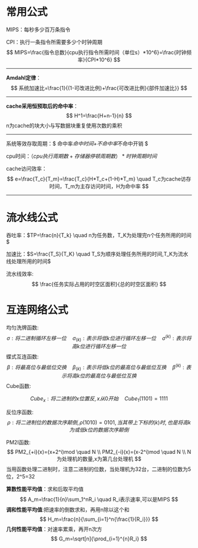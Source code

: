 # 常用公式

MIPS：每秒多少百万条指令

CPI：执行一条指令所需要多少个时钟周期
$$
MIPS=\frac{指令总数}{cpu执行指令所需时间（单位s）*10^6}=\frac{时钟频率}{CPI*10^6}
$$
***
**Amdahl定律**：
$$
系统加速比=\frac{1}{(1-可改进比例)+\frac{可改进比例}{部件加速比}}
$$
***
**cache采用恒预取后的命中率**：
$$
H^1=\frac{H+n-1}{n}
$$
n为cache的块大小与写数据块重复使用次数的乘积
***

系统等效存取周期：$ 命中率*命中时间+不命中率*不命中开销 $

cpu时间：$（cpu执行周期数+存储器停顿周期数）*时钟周期时间$

cache访问效率：
$$
e=\frac{T_c}{T_m}=\frac{T_c}{H*T_c+(1-H)*T_m} \quad T_c为cache访存时间，T_m为主存访问时间，H为命中率
$$

---

# 流水线公式

吞吐率：$TP=\frac{n}{T_k} \quad n为任务数，T_K为处理完n个任务所用的时间$

加速比：$S=\frac{T_S}{T_K} \quad T_S为顺序处理任务所用的时间,T_K为流水线处理所用的时间$

流水线效率: 
$$
\frac{任务实际占用的时空区面积}{总的时空区面积}
$$

# 互连网络公式

均匀洗牌函数:
$$
\sigma:将二进制循环左移一位 \quad \sigma_{(k)}:表示将低k位进行循环左移一位 \quad \sigma^{(k)}:表示将高k位进行循环左移一位
$$
蝶式互连函数:
$$
\beta:将最高位与最低位交换 \quad \beta_{(k)}:表示将低k位的最高位与最低位互换 \quad \beta^{(k)}:表示将高k位的最高位与最低位互换
$$
Cube函数:

$$
Cube_x:将二进制的x位置反,x从0开始 \quad Cube_1(1101)=1111
$$

反位序函数:
$$
\rho:将二进制位的数据次序颠倒,\rho(1010)=0101,当其带上下标的(k)时,也是将高k为或低k位的数据次序颠倒
$$

PM2I函数:
$$
PM2_{+i}(x)=(x+2^i)mod \quad N \\
PM2_{-i}(x)=(x-2^i)mod \quad N \\
N为处理机的数量,x为第几台处理机
$$
当用函数处理二进制时，注意二进制的位数，当处理机为32台，二进制的位数为5位，2^5=32

**算数性能平均值**：求和后取平均值
$$
A_m=\frac{1}{n}\sum_1^nR_i \quad R_i表示速率,可以是MIPS
$$
**调和性能平均值**:把速率的倒数求和，再用n除以这个和
$$
H_m=\frac{n}{\sum_{i=1}^n{\frac{1}{R_i}}}
$$
**几何性能平均值**：对速率累乘，再开n次方
$$
G_m=\sqrt[n]{\prod_{i=1}^{n}R_i}
$$


